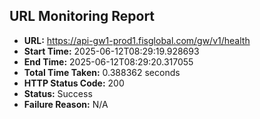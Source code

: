 ## URL Monitoring Report

- **URL:** https://api-gw1-prod1.fisglobal.com/gw/v1/health
- **Start Time:** 2025-06-12T08:29:19.928693
- **End Time:** 2025-06-12T08:29:20.317055
- **Total Time Taken:** 0.388362 seconds
- **HTTP Status Code:** 200
- **Status:** Success
- **Failure Reason:** N/A

